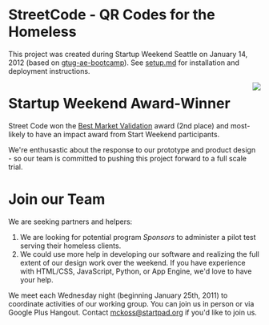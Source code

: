 # StreetCode - QR Codes for the Homeless

This project was created during Startup Weekend Seattle on January 14, 2012
(based on [gtug-ae-bootcamp]).  See [setup.md] for installation and deployment
instructions.

  [gtug-ae-bootcamp]: https://github.com/mckoss/gtug-ae-bootcamp
  [setup.md]: StreetCode/blob/master/setup.md

<img style="float:right;" src="http://cloud.github.com/downloads/mckoss/StreetCode/screen1.png">

# Startup Weekend Award-Winner

Street Code won the [Best Market Validation](http://www.geekwire.com/2012/greg-gottesman-wins-startup-weekend-home-security-product-iron-blanket)
award (2nd place) and most-likely to have an impact award from Start Weekend participants.

We're enthusastic about the response to our prototype and product design - so our team is committed to pushing this
project forward to a full scale trial.

# Join our Team

We are seeking partners and helpers:

1. We are looking for potential program *Sponsors* to administer a pilot test serving their homeless clients.
2. We could use more help in developing our software and realizing the full extent of our design work over the
   weekend.  If you have experience with HTML/CSS, JavaScript, Python, or App Engine, we'd love to have your help.

We meet each Wednesday night (beginning January 25th, 2011) to coordinate activities of our working group.  You can
join us in person or via Google Plus Hangout.  Contact mckoss@startpad.org if you'd like to join us.